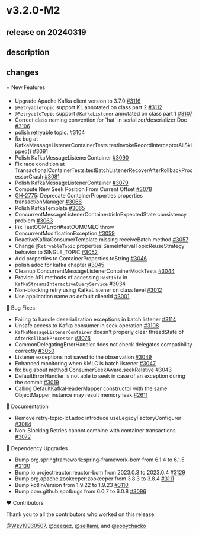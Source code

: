 # v3.2.0-M2

## release on 20240319

## description

## changes

⭐ New Features

* Upgrade Apache Kafka client version to 3.7.0 <a href="https://github.com/spring-projects/spring-kafka/issues/3116" data-hovercard-type="issue" data-hovercard-url="/spring-projects/spring-kafka/issues/3116/hovercard">#3116</a>
* <code>@RetryableTopic</code> support KL annotated on class part 2 <a href="https://github.com/spring-projects/spring-kafka/pull/3112" data-hovercard-type="pull_request" data-hovercard-url="/spring-projects/spring-kafka/pull/3112/hovercard">#3112</a>
* <code>@RetryableTopic</code> support <code>@KafkaListener</code> annotated on class part 1 <a href="https://github.com/spring-projects/spring-kafka/pull/3107" data-hovercard-type="pull_request" data-hovercard-url="/spring-projects/spring-kafka/pull/3107/hovercard">#3107</a>
* Correct class naming convention for 'hat' in serializer/deserializer Doc <a href="https://github.com/spring-projects/spring-kafka/pull/3106" data-hovercard-type="pull_request" data-hovercard-url="/spring-projects/spring-kafka/pull/3106/hovercard">#3106</a>
* polish retryable topic. <a href="https://github.com/spring-projects/spring-kafka/pull/3104" data-hovercard-type="pull_request" data-hovercard-url="/spring-projects/spring-kafka/pull/3104/hovercard">#3104</a>
* fix bug at KafkaMessageListenerContainerTests.testInvokeRecordInterceptorAllSkipped() <a href="https://github.com/spring-projects/spring-kafka/pull/3091" data-hovercard-type="pull_request" data-hovercard-url="/spring-projects/spring-kafka/pull/3091/hovercard">#3091</a>
* Polish KafkaMessageListenerContainer <a href="https://github.com/spring-projects/spring-kafka/pull/3090" data-hovercard-type="pull_request" data-hovercard-url="/spring-projects/spring-kafka/pull/3090/hovercard">#3090</a>
* Fix race condition at TransactionalContainerTests.testBatchListenerRecoverAfterRollbackProcessorCrash <a href="https://github.com/spring-projects/spring-kafka/pull/3081" data-hovercard-type="pull_request" data-hovercard-url="/spring-projects/spring-kafka/pull/3081/hovercard">#3081</a>
* Polish KafkaMessageListenerContainer <a href="https://github.com/spring-projects/spring-kafka/pull/3079" data-hovercard-type="pull_request" data-hovercard-url="/spring-projects/spring-kafka/pull/3079/hovercard">#3079</a>
* Compute New Seek Position From Current Offset <a href="https://github.com/spring-projects/spring-kafka/issues/3078" data-hovercard-type="issue" data-hovercard-url="/spring-projects/spring-kafka/issues/3078/hovercard">#3078</a>
* <a class="issue-link js-issue-link" data-error-text="Failed to load title" data-id="1850316093" data-permission-text="Title is private" data-url="https://github.com/spring-projects/spring-kafka/issues/2775" data-hovercard-type="issue" data-hovercard-url="/spring-projects/spring-kafka/issues/2775/hovercard" href="https://github.com/spring-projects/spring-kafka/issues/2775">GH-2775</a>: Deprecate ContainerProperties properties transactionManager <a href="https://github.com/spring-projects/spring-kafka/pull/3066" data-hovercard-type="pull_request" data-hovercard-url="/spring-projects/spring-kafka/pull/3066/hovercard">#3066</a>
* Polish KafkaTemplate <a href="https://github.com/spring-projects/spring-kafka/pull/3065" data-hovercard-type="pull_request" data-hovercard-url="/spring-projects/spring-kafka/pull/3065/hovercard">#3065</a>
* ConcurrentMessageListenerContainer#isInExpectedState consistency problem <a href="https://github.com/spring-projects/spring-kafka/pull/3063" data-hovercard-type="pull_request" data-hovercard-url="/spring-projects/spring-kafka/pull/3063/hovercard">#3063</a>
* Fix TestOOMError#testOOMCMLC throw ConcurrentModificationException <a href="https://github.com/spring-projects/spring-kafka/pull/3059" data-hovercard-type="pull_request" data-hovercard-url="/spring-projects/spring-kafka/pull/3059/hovercard">#3059</a>
* ReactiveKafkaConsumerTemplate missing receiveBatch method <a href="https://github.com/spring-projects/spring-kafka/issues/3057" data-hovercard-type="issue" data-hovercard-url="/spring-projects/spring-kafka/issues/3057/hovercard">#3057</a>
* Change <code>@RetryableTopic</code> properties SameIntervalTopicReuseStrategy behavior to SINGLE_TOPIC <a href="https://github.com/spring-projects/spring-kafka/issues/3052" data-hovercard-type="issue" data-hovercard-url="/spring-projects/spring-kafka/issues/3052/hovercard">#3052</a>
* Add properties to ContainerProperties.toString <a href="https://github.com/spring-projects/spring-kafka/pull/3046" data-hovercard-type="pull_request" data-hovercard-url="/spring-projects/spring-kafka/pull/3046/hovercard">#3046</a>
* polish adoc for kafka chapter <a href="https://github.com/spring-projects/spring-kafka/pull/3045" data-hovercard-type="pull_request" data-hovercard-url="/spring-projects/spring-kafka/pull/3045/hovercard">#3045</a>
* Cleanup ConcurrentMessageListenerContainerMockTests <a href="https://github.com/spring-projects/spring-kafka/pull/3044" data-hovercard-type="pull_request" data-hovercard-url="/spring-projects/spring-kafka/pull/3044/hovercard">#3044</a>
* Provide API methods of accessing <code>HostInfo</code> in <code>KafkaStreamsInteractiveQueryService</code> <a href="https://github.com/spring-projects/spring-kafka/issues/3034" data-hovercard-type="issue" data-hovercard-url="/spring-projects/spring-kafka/issues/3034/hovercard">#3034</a>
* Non-blocking retry using KafkaListener on class level <a href="https://github.com/spring-projects/spring-kafka/issues/3012" data-hovercard-type="issue" data-hovercard-url="/spring-projects/spring-kafka/issues/3012/hovercard">#3012</a>
* Use application name as default clientId <a href="https://github.com/spring-projects/spring-kafka/issues/3001" data-hovercard-type="issue" data-hovercard-url="/spring-projects/spring-kafka/issues/3001/hovercard">#3001</a>

🐞 Bug Fixes

* Failing to handle deserialization exceptions in batch listener <a href="https://github.com/spring-projects/spring-kafka/issues/3114" data-hovercard-type="issue" data-hovercard-url="/spring-projects/spring-kafka/issues/3114/hovercard">#3114</a>
* Unsafe access to Kafka consumer in seek operation <a href="https://github.com/spring-projects/spring-kafka/issues/3108" data-hovercard-type="issue" data-hovercard-url="/spring-projects/spring-kafka/issues/3108/hovercard">#3108</a>
* <code>KafkaMessageListenerContainer</code> doesn't properly clear threadState of <code>AfterRollbackProcessor</code> <a href="https://github.com/spring-projects/spring-kafka/issues/3076" data-hovercard-type="issue" data-hovercard-url="/spring-projects/spring-kafka/issues/3076/hovercard">#3076</a>
* CommonDelegatingErrorHandler does not check delegates compatibility correctly <a href="https://github.com/spring-projects/spring-kafka/issues/3050" data-hovercard-type="issue" data-hovercard-url="/spring-projects/spring-kafka/issues/3050/hovercard">#3050</a>
* Listener exceptions not saved to the observation <a href="https://github.com/spring-projects/spring-kafka/issues/3049" data-hovercard-type="issue" data-hovercard-url="/spring-projects/spring-kafka/issues/3049/hovercard">#3049</a>
* Enhanced monitoring when KMLC is batch listener <a href="https://github.com/spring-projects/spring-kafka/pull/3047" data-hovercard-type="pull_request" data-hovercard-url="/spring-projects/spring-kafka/pull/3047/hovercard">#3047</a>
* fix bug about method ConsumerSeekAware.seekRelative <a href="https://github.com/spring-projects/spring-kafka/pull/3043" data-hovercard-type="pull_request" data-hovercard-url="/spring-projects/spring-kafka/pull/3043/hovercard">#3043</a>
* DefaultErrorHandler is not able to seek in case of an exception during the commit <a href="https://github.com/spring-projects/spring-kafka/issues/3019" data-hovercard-type="issue" data-hovercard-url="/spring-projects/spring-kafka/issues/3019/hovercard">#3019</a>
* Calling DefaultKafkaHeaderMapper constructor with the same ObjectMapper instance may result memory leak <a href="https://github.com/spring-projects/spring-kafka/issues/2611" data-hovercard-type="issue" data-hovercard-url="/spring-projects/spring-kafka/issues/2611/hovercard">#2611</a>

📔 Documentation

* Remove retry-topic-lcf.adoc introduce useLegacyFactoryConfigurer <a href="https://github.com/spring-projects/spring-kafka/pull/3084" data-hovercard-type="pull_request" data-hovercard-url="/spring-projects/spring-kafka/pull/3084/hovercard">#3084</a>
* Non-Blocking Retries cannot combine with container transactions. <a href="https://github.com/spring-projects/spring-kafka/pull/3072" data-hovercard-type="pull_request" data-hovercard-url="/spring-projects/spring-kafka/pull/3072/hovercard">#3072</a>

🔨 Dependency Upgrades

* Bump org.springframework:spring-framework-bom from 6.1.4 to 6.1.5 <a href="https://github.com/spring-projects/spring-kafka/pull/3130" data-hovercard-type="pull_request" data-hovercard-url="/spring-projects/spring-kafka/pull/3130/hovercard">#3130</a>
* Bump io.projectreactor:reactor-bom from 2023.0.3 to 2023.0.4 <a href="https://github.com/spring-projects/spring-kafka/pull/3129" data-hovercard-type="pull_request" data-hovercard-url="/spring-projects/spring-kafka/pull/3129/hovercard">#3129</a>
* Bump org.apache.zookeeper:zookeeper from 3.8.3 to 3.8.4 <a href="https://github.com/spring-projects/spring-kafka/pull/3111" data-hovercard-type="pull_request" data-hovercard-url="/spring-projects/spring-kafka/pull/3111/hovercard">#3111</a>
* Bump kotlinVersion from 1.9.22 to 1.9.23 <a href="https://github.com/spring-projects/spring-kafka/pull/3110" data-hovercard-type="pull_request" data-hovercard-url="/spring-projects/spring-kafka/pull/3110/hovercard">#3110</a>
* Bump com.github.spotbugs from 6.0.7 to 6.0.8 <a href="https://github.com/spring-projects/spring-kafka/pull/3096" data-hovercard-type="pull_request" data-hovercard-url="/spring-projects/spring-kafka/pull/3096/hovercard">#3096</a>

❤️ Contributors

Thank you to all the contributors who worked on this release:

<a class="user-mention notranslate" data-hovercard-type="user" data-hovercard-url="/users/Wzy19930507/hovercard" data-octo-click="hovercard-link-click" data-octo-dimensions="link_type:self" href="https://github.com/Wzy19930507">@Wzy19930507</a>, <a class="user-mention notranslate" data-hovercard-type="user" data-hovercard-url="/users/qeeqez/hovercard" data-octo-click="hovercard-link-click" data-octo-dimensions="link_type:self" href="https://github.com/qeeqez">@qeeqez</a>, <a class="user-mention notranslate" data-hovercard-type="user" data-hovercard-url="/users/selllami/hovercard" data-octo-click="hovercard-link-click" data-octo-dimensions="link_type:self" href="https://github.com/selllami">@selllami</a>, and <a class="user-mention notranslate" data-hovercard-type="user" data-hovercard-url="/users/sobychacko/hovercard" data-octo-click="hovercard-link-click" data-octo-dimensions="link_type:self" href="https://github.com/sobychacko">@sobychacko</a>

